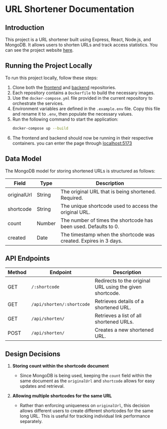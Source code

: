 # URL Shortener Documentation

## Introduction
This project is a URL shortener built using Express, React, Node.js, and MongoDB. It allows users to shorten URLs and track access statistics. You can see the project website [here](https://shortener-jwem.onrender.com/).

## Running the Project Locally
To run this project locally, follow these steps:

1. Clone both the [frontend](https://github.com/MatiasRivas00/shortener-frontend) and [backend](https://github.com/MatiasRivas00/shortener-api) repositories.
2. Each repository contains a `Dockerfile` to build the necessary images.
3. Use the `docker-compose.yml` file provided in the current repository to orchestrate the services.
4. Environment variables are defined in the `.example.env` file. Copy this file and rename it to `.env`, then populate the necessary values.
5. Run the following command to start the application:
   ```sh
   docker-compose up --build
   ```
6. The frontend and backend should now be running in their respective containers. you can enter the page through [localhost:5173](http://localhost:5173/)

## Data Model
The MongoDB model for storing shortened URLs is structured as follows:

| Field       | Type    | Description |
|------------|--------|-------------|
| originalUrl | String | The original URL that is being shortened. Required. |
| shortcode   | String | The unique shortcode used to access the original URL. |
| count       | Number | The number of times the shortcode has been used. Defaults to 0. |
| created     | Date   | The timestamp when the shortcode was created. Expires in 3 days. |

## API Endpoints

| Method | Endpoint               | Description |
|--------|------------------------|-------------|
| GET    | `/:shortcode`          | Redirects to the original URL using the given shortcode. |
| GET    | `/api/shorten/:shortcode` | Retrieves details of a shortened URL. |
| GET    | `/api/shorten/`        | Retrieves a list of all shortened URLs. |
| POST   | `/api/shorten/`        | Creates a new shortened URL. |

## Design Decisions
1. **Storing count within the shortcode document**
   - Since MongoDB is being used, keeping the `count` field within the same document as the `originalUrl` and `shortcode` allows for easy updates and retrieval.

2. **Allowing multiple shortcodes for the same URL**
   - Rather than enforcing uniqueness on `originalUrl`, this decision allows different users to create different shortcodes for the same long URL. This is useful for tracking individual link performance separately.

